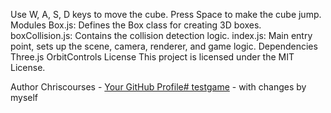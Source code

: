 Use W, A, S, D keys to move the cube.
Press Space to make the cube jump.
Modules
Box.js: Defines the Box class for creating 3D boxes.
boxCollision.js: Contains the collision detection logic.
index.js: Main entry point, sets up the scene, camera, renderer, and game logic.
Dependencies
Three.js
OrbitControls
License
This project is licensed under the MIT License.

Author
Chriscourses - [Your GitHub Profile# testgame](https://github.com/chriscourses) - with changes by myself
